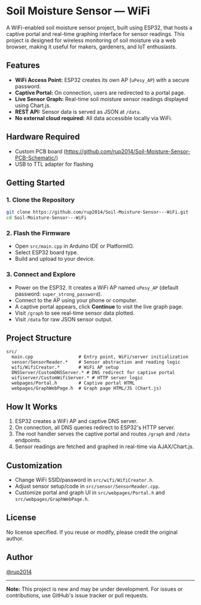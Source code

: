 # Soil Moisture Sensor — WiFi

A WiFi-enabled soil moisture sensor project, built using ESP32, that hosts a captive portal and real-time graphing interface for sensor readings. This project is designed for wireless monitoring of soil moisture via a web browser, making it useful for makers, gardeners, and IoT enthusiasts.

## Features

- **WiFi Access Point:** ESP32 creates its own AP (`uPesy_AP`) with a secure password.
- **Captive Portal:** On connection, users are redirected to a portal page.
- **Live Sensor Graph:** Real-time soil moisture sensor readings displayed using Chart.js.
- **REST API:** Sensor data is served as JSON at `/data`.
- **No external cloud required:** All data accessible locally via WiFi.

## Hardware Required

- Custom PCB board (https://github.com/rup2014/Soil-Moisture-Sensor-PCB-Schematic/)
- USB to TTL adapter for flashing

## Getting Started

### 1. Clone the Repository

```sh
git clone https://github.com/rup2014/Soil-Moisture-Sensor---WiFi.git
cd Soil-Moisture-Sensor---WiFi
```

### 2. Flash the Firmware

- Open `src/main.cpp` in Arduino IDE or PlatformIO.
- Select ESP32 board type.
- Build and upload to your device.

### 3. Connect and Explore

- Power on the ESP32. It creates a WiFi AP named `uPesy_AP` (default password: `super_strong_password`).
- Connect to the AP using your phone or computer.
- A captive portal appears, click **Continue** to visit the live graph page.
- Visit `/graph` to see real-time sensor data plotted.
- Visit `/data` for raw JSON sensor output.

## Project Structure

```
src/
  main.cpp                 # Entry point, WiFi/server initialization
  sensor/SensorReader.*    # Sensor abstraction and reading logic
  wifi/WifiCreator.*       # WiFi AP setup
  DNSServer/CustomDNSServer.* # DNS redirect for captive portal
  wifiserver/CustomWifiServer.* # HTTP server logic
  webpages/Portal.h        # Captive portal HTML
  webpages/GraphWebPage.h  # Graph page HTML/JS (Chart.js)
```

## How It Works

1. ESP32 creates a WiFi AP and captive DNS server.
2. On connection, all DNS queries redirect to ESP32's HTTP server.
3. The root handler serves the captive portal and routes `/graph` and `/data` endpoints.
4. Sensor readings are fetched and graphed in real-time via AJAX/Chart.js.

## Customization

- Change WiFi SSID/password in `src/wifi/WifiCreator.h`.
- Adjust sensor setup/code in `src/sensor/SensorReader.cpp`.
- Customize portal and graph UI in `src/webpages/Portal.h` and `src/webpages/GraphWebPage.h`.

## License

No license specified. If you reuse or modify, please credit the original author.

## Author

[@rup2014](https://github.com/rup2014)

---

**Note:** This project is new and may be under development. For issues or contributions, use GitHub's issue tracker or pull requests.
